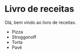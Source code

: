 # Livro de receitas 

Olá, bem vindo ao livro de receitas.

 - Pizza
 - Stroggonoff
 - Torta
 - Pavê

